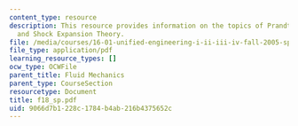 ```yaml
---
content_type: resource
description: This resource provides information on the topics of Prandtl-Meyer Waves
  and Shock Expansion Theory.
file: /media/courses/16-01-unified-engineering-i-ii-iii-iv-fall-2005-spring-2006/9066d7b1228c1784b4ab216b4375652c_f18_sp.pdf
file_type: application/pdf
learning_resource_types: []
ocw_type: OCWFile
parent_title: Fluid Mechanics
parent_type: CourseSection
resourcetype: Document
title: f18_sp.pdf
uid: 9066d7b1-228c-1784-b4ab-216b4375652c
---
```

